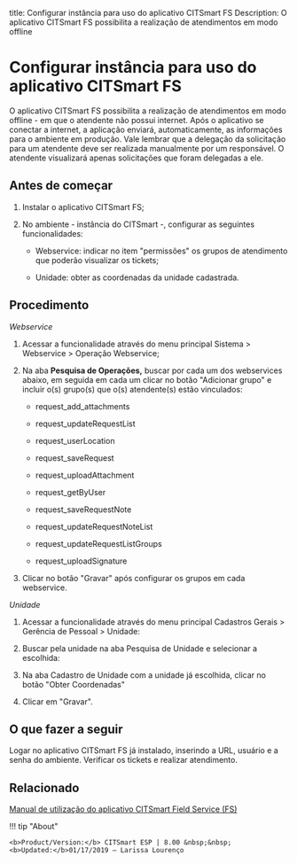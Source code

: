 title: Configurar instância para uso do aplicativo CITSmart FS
Description: O aplicativo CITSmart FS possibilita a realização de atendimentos em modo offline
# Configurar instância para uso do aplicativo CITSmart FS
O aplicativo CITSmart FS possibilita a realização de atendimentos em modo offline - em que o atendente não possui internet. Após o aplicativo se conectar a internet, a aplicação enviará, automaticamente, as informações para o ambiente em produção. Vale lembrar que a delegação da solicitação para um atendente deve ser realizada manualmente por um responsável.
 O atendente visualizará apenas solicitações que foram delegadas a ele.

Antes de começar
----------------

1.  Instalar o aplicativo CITSmart FS;

2.  No ambiente - instância do CITSmart -, configurar as seguintes
    funcionalidades:

    -   Webservice: indicar no item "permissões" os grupos de atendimento que poderão visualizar os tickets;

    -   Unidade: obter as coordenadas da unidade cadastrada.

Procedimento
------------

*Webservice*

1. Acessar a funcionalidade através do menu principal Sistema \> Webservice \>
    Operação Webservice;

2.  Na aba **Pesquisa de Operações,** buscar por cada um dos webservices
    abaixo, em seguida em cada um clicar no botão "Adicionar grupo" e incluir
    o(s) grupo(s) que o(s) atendente(s) estão vinculados:

    -   request_add_attachments

    -   request_updateRequestList

    -   request_userLocation

    -   request_saveRequest

    -   request_uploadAttachment

    -   request_getByUser
    
    -   request_saveRequestNote
    
    -   request_updateRequestNoteList
    
    -   request_updateRequestListGroups
    
    -   request_uploadSignature

3.  Clicar no botão "Gravar" após configurar os grupos em cada webservice.

*Unidade*

1.  Acessar a funcionalidade através do menu principal Cadastros Gerais \>
    Gerência de Pessoal \> Unidade:

2.  Buscar pela unidade na aba Pesquisa de Unidade e selecionar a escolhida:

3.  Na aba Cadastro de Unidade com a unidade já escolhida, clicar no botão
    "Obter Coordenadas"

4.  Clicar em "Gravar".

O que fazer a seguir
--------------------

Logar no aplicativo CITSmart FS já instalado, inserindo a URL, usuário e a senha
do ambiente. Verificar os tickets e realizar atendimento.

Relacionado
-----------

[Manual de utilização do aplicativo CITSmart Field Service (FS)](/pt-br/citsmart-esp-8/additional-features/mobile-and-field-service/apps/citsmart-field-service-manual.html)

!!! tip "About"

    <b>Product/Version:</b> CITSmart ESP | 8.00 &nbsp;&nbsp;
    <b>Updated:</b>01/17/2019 – Larissa Lourenço
